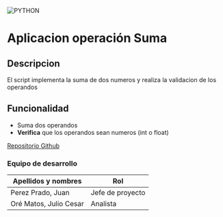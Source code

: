 ![PYTHON](https://upload.wikimedia.org/wikipedia/commons/thumb/c/c3/Python-logo-notext.svg/1200px-Python-logo-notext.svg.png)
# Aplicacion operación Suma
## Descripcion
El script implementa la suma de dos numeros y realiza la validacion de los operandos
## Funcionalidad
- Suma dos operandos
- **Verifica** que los operandos sean numeros (int o float)

[Repositorio Github](https://github.com/TONY-TUP4P1/operacion_suma)

### Equipo de desarrollo
| Apellidos y nombres | Rol |
| ------------------- | --- |
| Perez Prado, Juan | Jefe de proyecto |
| Oré Matos, Julio Cesar| Analista |
